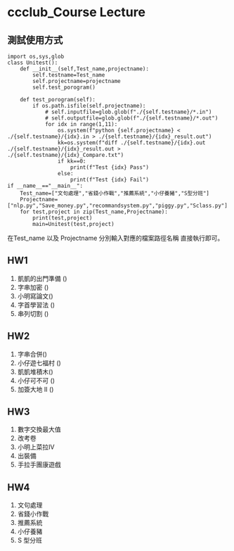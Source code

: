 # ccclub_Course Lecture 
## 測試使用方式
```python=
import os,sys,glob
class Unitest():
    def __init__(self,Test_name,projectname):
        self.testname=Test_name
        self.projectname=projectname
        self.test_porogram()
        
    def test_porogram(self):
        if os.path.isfile(self.projectname):
            # self.inputfile=glob.glob(f"./{self.testname}/*.in")
            # self.outputfile=glob.glob(f"./{self.testname}/*.out")
            for idx in range(1,11):
                os.system(f"python {self.projectname} < ./{self.testname}/{idx}.in > ./{self.testname}/{idx}_result.out")
                kk=os.system(f"diff ./{self.testname}/{idx}.out ./{self.testname}/{idx}_result.out > ./{self.testname}/{idx}_Compare.txt")
                if kk==0:
                    print(f"Test {idx} Pass")
                else:
                    print(f"Test {idx} Fail")
if __name__=="__main__":
    Test_name=["文句處理","省錢小作戰","推薦系統","小仔養豬","S型分班"]
    Projectname=["nlp.py","Save_money.py","recommandsystem.py","piggy.py","Sclass.py"]
    for test,project in zip(Test_name,Projectname):
        print(test,project)
        main=Unitest(test,project)
```
在Test_name 以及 Projectname 分別輸入對應的檔案路徑名稱 直接執行即可。

## HW1
1. 凱凱的出門準備 ()
2. 字串加密 ()
3. 小明寫論文()
4. 字首學習法 ()
5. 串列切割 ()

## HW2
1. 字串合併()
2. 小仔遊七福村 ()
3. 凱凱堆積木()
4. 小仔可不可 ()
5. 加簽大地 II ()

## HW3
1. 數字交換最大值
2. 改考卷
3. 小明上菜拉IV
4. 出裝備
5. 手拉手團康遊戲

## HW4
1. 文句處理
2. 省錢小作戰
3. 推薦系統
4. 小仔養豬
5. S 型分班